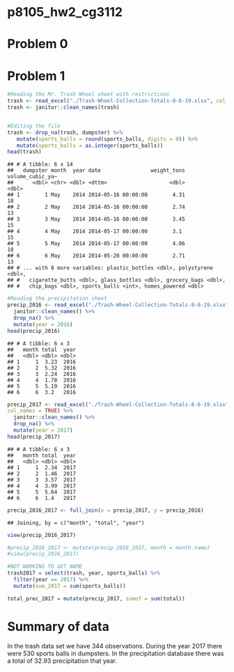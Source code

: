 p8105\_hw2\_cg3112
================

Problem 0
=========

Problem 1
=========

``` r
#Reading the Mr. Trash Wheel sheet with restrictions
trash <- read_excel("./Trash-Wheel-Collection-Totals-8-6-19.xlsx", col_types = NULL, range = "A2:N408")
trash <- janitor::clean_names(trash)


#Editing the file
trash <- drop_na(trash, dumpster) %>%
   mutate(sports_balls = round(sports_balls, digits = 0)) %>%
   mutate(sports_balls = as.integer(sports_balls))
head(trash)
```

    ## # A tibble: 6 x 14
    ##   dumpster month  year date                weight_tons volume_cubic_ya~
    ##      <dbl> <chr> <dbl> <dttm>                    <dbl>            <dbl>
    ## 1        1 May    2014 2014-05-16 00:00:00        4.31               18
    ## 2        2 May    2014 2014-05-16 00:00:00        2.74               13
    ## 3        3 May    2014 2014-05-16 00:00:00        3.45               15
    ## 4        4 May    2014 2014-05-17 00:00:00        3.1                15
    ## 5        5 May    2014 2014-05-17 00:00:00        4.06               18
    ## 6        6 May    2014 2014-05-20 00:00:00        2.71               13
    ## # ... with 8 more variables: plastic_bottles <dbl>, polystyrene <dbl>,
    ## #   cigarette_butts <dbl>, glass_bottles <dbl>, grocery_bags <dbl>,
    ## #   chip_bags <dbl>, sports_balls <int>, homes_powered <dbl>

``` r
#Reading the precipitation sheet
precip_2016 <- read_excel("./Trash-Wheel-Collection-Totals-8-6-19.xlsx", sheet = "2016 Precipitation", skip = 1, col_names = TRUE) %>%
  janitor::clean_names() %>%
  drop_na() %>%
  mutate(year = 2016)
head(precip_2016)
```

    ## # A tibble: 6 x 3
    ##   month total  year
    ##   <dbl> <dbl> <dbl>
    ## 1     1  3.23  2016
    ## 2     2  5.32  2016
    ## 3     3  2.24  2016
    ## 4     4  1.78  2016
    ## 5     5  5.19  2016
    ## 6     6  3.2   2016

``` r
precip_2017 <- read_excel("./Trash-Wheel-Collection-Totals-8-6-19.xlsx", sheet = "2017 Precipitation", skip = 1,
col_names = TRUE) %>%
  janitor::clean_names() %>%
  drop_na() %>%
  mutate(year = 2017)
head(precip_2017)
```

    ## # A tibble: 6 x 3
    ##   month total  year
    ##   <dbl> <dbl> <dbl>
    ## 1     1  2.34  2017
    ## 2     2  1.46  2017
    ## 3     3  3.57  2017
    ## 4     4  3.99  2017
    ## 5     5  5.64  2017
    ## 6     6  1.4   2017

``` r
precip_2016_2017 <- full_join(x = precip_2017, y = precip_2016) 
```

    ## Joining, by = c("month", "total", "year")

``` r
view(precip_2016_2017)

#precip_2016_2017 <- mutate(precip_2016_2017, month = month.name)
#view(precip_2016_2017)

#NOT WORKING TO GET NAME
trash2017 = select(trash, year, sports_balls) %>%
  filter(year == 2017) %>%
  mutate(sum_2017 = sum(sports_balls))

total_prec_2017 = mutate(precip_2017, sumof = sum(total))
```

Summary of data
===============

In the trash data set we have 344 observations. During the year 2017 there were 530 sports balls in dumpsters. In the precipitation database there was a total of 32.93 precipitation that year.

